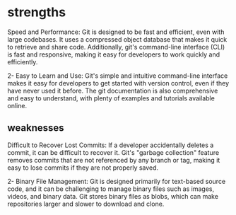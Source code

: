 # strengths   
Speed and Performance: Git is designed to be fast and efficient, even with large codebases. It uses a compressed object database that makes it quick to retrieve and share code. Additionally, git's command-line interface (CLI) is fast and responsive, making it easy for developers to work quickly and efficiently.


2- Easy to Learn and Use: Git's simple and intuitive command-line interface makes it easy for developers to get started with version control, even if they have never used it before. The git documentation is also comprehensive and easy to understand, with plenty of examples and tutorials available online.
## weaknesses
Difficult to Recover Lost Commits: If a developer accidentally deletes a commit, it can be difficult to recover it. Git's "garbage collection" feature removes commits that are not referenced by any branch or tag, making it easy to lose commits if they are not properly saved.

2- Binary File Management: Git is designed primarily for text-based source code, and it can be challenging to manage binary files such as images, videos, and binary data. Git stores binary files as blobs, which can make repositories larger and slower to download and clone.



